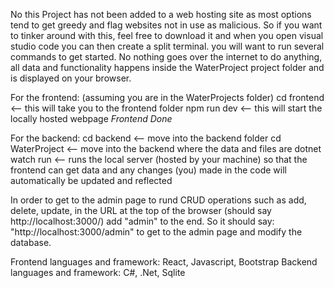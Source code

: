 No this Project has not been added to a web hosting site as most options tend to get greedy and flag websites not in use as malicious. So if you want to tinker around with this, 
feel free to download it and when you open visual studio code you can then create a split terminal. you will want to run several commands to get started.
No nothing goes over the internet to do anything, all data and functionality happens inside the WaterProject project folder and is displayed on your browser.

For the frontend:
(assuming you are in the WaterProjects folder)
cd frontend <-- this will take you to the frontend folder
npm run dev <-- this will start the locally hosted webpage
*Frontend Done*

For the backend:
cd backend <-- move into the backend folder
cd WaterProject <-- move into the backend where the data and files are
dotnet watch run <-- runs the local server (hosted by your machine) so that the frontend can get data and any changes (you) made in the code will automatically be updated and reflected

In order to get to the admin page to rund CRUD operations such as add, delete, update, in the URL at the top of the browser (should say http://localhost:3000/) add "admin" to the end. 
So it should say: "http://localhost:3000/admin" to get to the admin page and modify the database.

Frontend languages and framework: React, Javascript, Bootstrap
Backend languages and framework: C#, .Net, Sqlite
